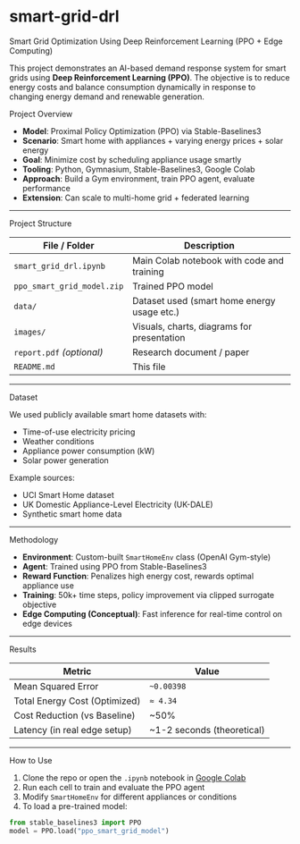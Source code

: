 # smart-grid-drl
 Smart Grid Optimization Using Deep Reinforcement Learning (PPO + Edge Computing)

This project demonstrates an AI-based demand response system for smart grids using **Deep Reinforcement Learning (PPO)**. The objective is to reduce energy costs and balance consumption dynamically in response to changing energy demand and renewable generation.

 Project Overview

-  **Model**: Proximal Policy Optimization (PPO) via Stable-Baselines3  
-  **Scenario**: Smart home with appliances + varying energy prices + solar energy  
-  **Goal**: Minimize cost by scheduling appliance usage smartly  
-  **Tooling**: Python, Gymnasium, Stable-Baselines3, Google Colab  
-  **Approach**: Build a Gym environment, train PPO agent, evaluate performance  
-  **Extension**: Can scale to multi-home grid + federated learning

---

 Project Structure

| File / Folder | Description |
|---------------|-------------|
| `smart_grid_drl.ipynb` | Main Colab notebook with code and training |
| `ppo_smart_grid_model.zip` | Trained PPO model |
| `data/` | Dataset used (smart home energy usage etc.) |
| `images/` | Visuals, charts, diagrams for presentation |
| `report.pdf` *(optional)* | Research document / paper |
| `README.md` | This file |

---

  Dataset

We used publicly available smart home datasets with:
- Time-of-use electricity pricing
- Weather conditions
- Appliance power consumption (kW)
- Solar power generation

Example sources:
- UCI Smart Home dataset
- UK Domestic Appliance-Level Electricity (UK-DALE)
- Synthetic smart home data

---

 Methodology

-  **Environment**: Custom-built `SmartHomeEnv` class (OpenAI Gym-style)
-  **Agent**: Trained using PPO from Stable-Baselines3
-  **Reward Function**: Penalizes high energy cost, rewards optimal appliance use
-  **Training**: 50k+ time steps, policy improvement via clipped surrogate objective
-  **Edge Computing (Conceptual)**: Fast inference for real-time control on edge devices

---

 Results

| Metric | Value |
|--------|-------|
| Mean Squared Error | `~0.00398` |
| Total Energy Cost (Optimized) | `≈ 4.34` |
| Cost Reduction (vs Baseline) | ~50% |
| Latency (in real edge setup) | ~1-2 seconds (theoretical) |

---

 How to Use

1. Clone the repo or open the `.ipynb` notebook in [Google Colab](https://colab.research.google.com/)
2. Run each cell to train and evaluate the PPO agent
3. Modify `SmartHomeEnv` for different appliances or conditions
4. To load a pre-trained model:
```python
from stable_baselines3 import PPO
model = PPO.load("ppo_smart_grid_model")
